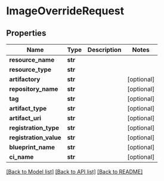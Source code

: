 # ImageOverrideRequest

## Properties
Name | Type | Description | Notes
------------ | ------------- | ------------- | -------------
**resource_name** | **str** |  | 
**resource_type** | **str** |  | 
**artifactory** | **str** |  | [optional] 
**repository_name** | **str** |  | [optional] 
**tag** | **str** |  | [optional] 
**artifact_type** | **str** |  | [optional] 
**artifact_uri** | **str** |  | [optional] 
**registration_type** | **str** |  | [optional] 
**registration_value** | **str** |  | [optional] 
**blueprint_name** | **str** |  | [optional] 
**ci_name** | **str** |  | [optional] 

[[Back to Model list]](../README.md#documentation-for-models) [[Back to API list]](../README.md#documentation-for-api-endpoints) [[Back to README]](../README.md)

